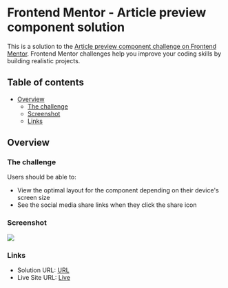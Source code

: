 # Frontend Mentor - Article preview component solution

This is a solution to the [Article preview component challenge on Frontend Mentor](https://www.frontendmentor.io/challenges/article-preview-component-dYBN_pYFT). Frontend Mentor challenges help you improve your coding skills by building realistic projects. 

## Table of contents

- [Overview](#overview)
  - [The challenge](#the-challenge)
  - [Screenshot](#screenshot)
  - [Links](#links)

## Overview

### The challenge

Users should be able to:

- View the optimal layout for the component depending on their device's screen size
- See the social media share links when they click the share icon

### Screenshot

![](https://i.ibb.co/6Wjj81f/screenshot.jpg)

### Links

- Solution URL: [URL](https://www.frontendmentor.io/challenges/article-preview-component-dYBN_pYFT/hub/article-preview-scss-js-bem-tTjq8AIIY)
- Live Site URL: [Live](https://basemamr.github.io/homepage)

